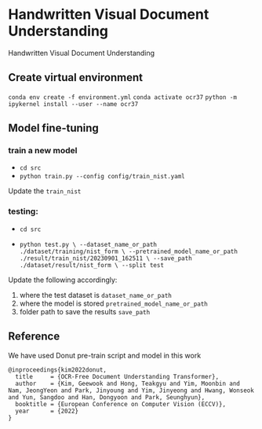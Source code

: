 # Handwritten Visual Document Understanding

Handwritten Visual Document Understanding

## Create virtual environment

`conda env create -f environment.yml`
`conda activate ocr37`
`python -m ipykernel install --user --name ocr37`

## Model fine-tuning

### train a new model

- `cd src`
- `python train.py --config config/train_nist.yaml`

Update the `train_nist`


### testing:

- `cd src`

- `python test.py \
--dataset_name_or_path  ./dataset/training/nist_form \
--pretrained_model_name_or_path ./result/train_nist/20230901_162511 \
--save_path ./dataset/result/nist_form \
--split test`

Update the following accordingly: 

1. where the test dataset is `dataset_name_or_path` 
2. where the model is stored `pretrained_model_name_or_path`
3. folder path to save the results `save_path`

## Reference

We have used Donut pre-train script and model in this work

```
@inproceedings{kim2022donut,
  title     = {OCR-Free Document Understanding Transformer},
  author    = {Kim, Geewook and Hong, Teakgyu and Yim, Moonbin and Nam, JeongYeon and Park, Jinyoung and Yim, Jinyeong and Hwang, Wonseok and Yun, Sangdoo and Han, Dongyoon and Park, Seunghyun},
  booktitle = {European Conference on Computer Vision (ECCV)},
  year      = {2022}
}
```
